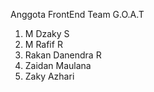 Anggota FrontEnd Team G.O.A.T

 1. M Dzaky S
 2. M Rafif R
 3. Rakan Danendra R
 4. Zaidan Maulana
 5. Zaky Azhari